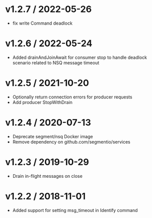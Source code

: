 
v1.2.7 / 2022-05-26
===================

* fix write Command deadlock

v1.2.6 / 2022-05-24
===================

  * Added drainAndJoinAwait for consumer stop to handle deadlock scenario related to NSQ message timeout

v1.2.5 / 2021-10-20
===================

  * Optionally return connection errors for producer requests
  * Add producer StopWithDrain

v1.2.4 / 2020-07-13
===================

  * Deprecate segment/nsq Docker image
  * Remove dependency on github.com/segmentio/services

v1.2.3 / 2019-10-29
===================

  * Drain in-flight messages on close

v1.2.2 / 2018-11-01
===================

  * Added support for setting msg_timeout in Identify command

